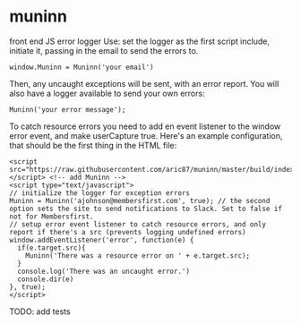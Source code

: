 # muninn
front end JS error logger
Use:
set the logger as the first script include, initiate it, passing in the email to send the errors to.

```
window.Muninn = Muninn('your email')
```

Then, any uncaught exceptions will be sent, with an error report.
You will also have a logger available to send your own errors:
```
Muninn('your error message');
```
To catch resource errors you need to add en event listener to the window error event, and make userCapture true.
Here's an example configuration, that should be the first thing in the HTML file:
```
<script src="https://raw.githubusercontent.com/aric87/muninn/master/build/index.min.js"></script> <!-- add Muninn -->
<script type="text/javascript">
// initialize the logger for exception errors
Muninn = Muninn('ajohnson@membersfirst.com', true); // the second option sets the site to send notifications to Slack. Set to false if not for Membersfirst. 
// setup error event listener to catch resource errors, and only report if there's a src (prevents logging undefined errors)
window.addEventListener('error', function(e) {
  if(e.target.src){
    Muninn('There was a resource error on ' + e.target.src);
  }
  console.log('There was an uncaught error.')
  console.dir(e)
}, true);
</script>
```

 TODO:
 add tests
